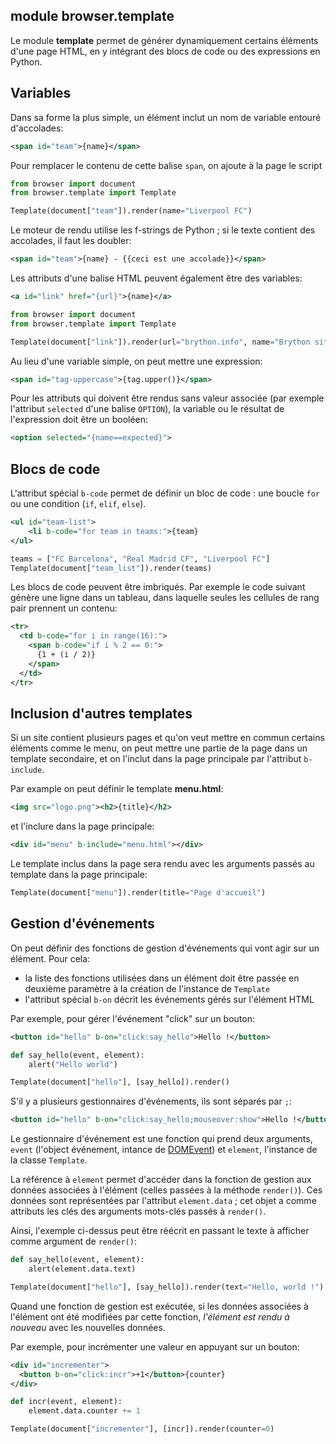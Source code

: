 module **browser.template**
---------------------------

Le module **template** permet de générer dynamiquement certains éléments
d'une page HTML, en y intégrant des blocs de code ou des expressions en
Python.

## Variables

Dans sa forme la plus simple, un élément inclut un nom de variable entouré
d'accolades:

```xml
<span id="team">{name}</span>
```

Pour remplacer le contenu de cette balise `span`, on ajoute à la page le
script

```python
from browser import document
from browser.template import Template

Template(document["team"]).render(name="Liverpool FC")
```

Le moteur de rendu utilise les f-strings de Python ; si le texte contient des
accolades, il faut les doubler:

```xml
<span id="team">{name} - {{ceci est une accolade}}</span>
```

Les attributs d'une balise HTML peuvent également être des variables:

```xml
<a id="link" href="{url}">{name}</a>
```
```python
from browser import document
from browser.template import Template

Template(document["link"]).render(url="brython.info", name="Brython site")
```

Au lieu d'une variable simple, on peut mettre une expression:

```xml
<span id="tag-uppercase">{tag.upper()}</span>
```

Pour les attributs qui doivent être rendus sans valeur associée (par exemple
l'attribut `selected` d'une balise `OPTION`), la variable ou le résultat de
l'expression doit être un booléen:
```xml
<option selected="{name==expected}">
```

## Blocs de code

L'attribut spécial `b-code` permet de définir un bloc de code : une boucle
`for` ou une condition (`if`, `elif`, `else`).

```xml
<ul id="team-list">
    <li b-code="for team in teams:">{team}
</ul>
```
```python
teams = ["FC Barcelona", "Real Madrid CF", "Liverpool FC"]
Template(document["team_list"]).render(teams)
```

Les blocs de code peuvent être imbriqués. Par exemple le code suivant génère
une ligne dans un tableau, dans laquelle seules les cellules de rang pair
prennent un contenu:

```xml
<tr>
  <td b-code="for i in range(16):">
    <span b-code="if i % 2 == 0:">
      {1 + (i / 2)}
    </span>
  </td>
</tr>
```

## Inclusion d'autres templates

Si un site contient plusieurs pages et qu'on veut mettre en commun certains
éléments comme le menu, on peut mettre une partie de la page dans un
template secondaire, et on l'inclut dans la page principale par l'attribut
`b-include`.

Par example on peut définir le template __menu.html__:

```xml
<img src="logo.png"><h2>{title}</h2>
```

et l'inclure dans la page principale:

```xml
<div id="menu" b-include="menu.html"></div>
```

Le template inclus dans la page sera rendu avec les arguments passés
au template dans la page principale:

```python
Template(document["menu"]).render(title="Page d'accueil")
```

## Gestion d'événements

On peut définir des fonctions de gestion d'événements qui vont agir sur un
élément. Pour cela:

- la liste des fonctions utilisées dans un élément doit être passée en
deuxième paramètre à la création de l'instance de `Template`
- l'attribut spécial `b-on` décrit les événements gérés sur l'élément HTML

Par exemple, pour gérer l'événement "click" sur un bouton:

```xml
<button id="hello" b-on="click:say_hello">Hello !</button>
```

```python
def say_hello(event, element):
    alert("Hello world")

Template(document["hello"], [say_hello]).render()
```

S'il y a plusieurs gestionnaires d'événements, ils sont séparés par `;`:

```xml
<button id="hello" b-on="click:say_hello;mouseover:show">Hello !</button>
```

Le gestionnaire d'événement est une fonction qui prend deux arguments,
`event` (l'object événement, intance de [DOMEvent](events.html)) et
`element`, l'instance de la classe `Template`.

La référence à `element` permet d'accéder dans la fonction de gestion aux
données associées à l'élément (celles passées à la méthode `render()`). Ces
données sont représentées par l'attribut `element.data` ; cet objet a comme
attributs les clés des arguments mots-clés passés à `render()`.

Ainsi, l'exemple ci-dessus peut être réécrit en passant le texte à afficher
comme argument de `render()`:

```python
def say_hello(event, element):
    alert(element.data.text)

Template(document["hello"], [say_hello]).render(text="Hello, world !")
```

Quand une fonction de gestion est exécutée, si les données associées à
l'élément ont été modifiées par cette fonction, _l'élément est rendu à nouveau_
avec les nouvelles données.

Par exemple, pour incrémenter une valeur en appuyant sur un bouton:

```xml
<div id="incrementer">
  <button b-on="click:incr">+1</button>{counter}
</div>
```

```python
def incr(event, element):
    element.data.counter += 1

Template(document["incrementer"], [incr]).render(counter=0)
```